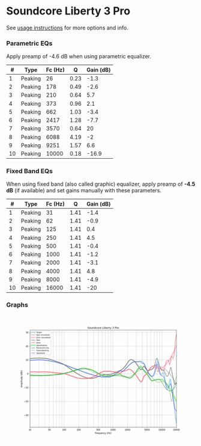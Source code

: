 # Soundcore Liberty 3 Pro
See [usage instructions](https://github.com/jaakkopasanen/AutoEq#usage) for more options and info.

### Parametric EQs
Apply preamp of -4.6 dB when using parametric equalizer.

|   # | Type    |   Fc (Hz) |    Q |   Gain (dB) |
|-----|---------|-----------|------|-------------|
|   1 | Peaking |        26 | 0.23 |        -1.3 |
|   2 | Peaking |       178 | 0.49 |        -2.6 |
|   3 | Peaking |       210 | 0.64 |         5.7 |
|   4 | Peaking |       373 | 0.96 |         2.1 |
|   5 | Peaking |       662 | 1.03 |        -3.4 |
|   6 | Peaking |      2417 | 1.28 |        -7.7 |
|   7 | Peaking |      3570 | 0.64 |        20   |
|   8 | Peaking |      6088 | 4.19 |        -2   |
|   9 | Peaking |      9251 | 1.57 |         6.6 |
|  10 | Peaking |     10000 | 0.18 |       -16.9 |

### Fixed Band EQs
When using fixed band (also called graphic) equalizer, apply preamp of **-4.5 dB** (if available) and set gains manually with these parameters.

|   # | Type    |   Fc (Hz) |    Q |   Gain (dB) |
|-----|---------|-----------|------|-------------|
|   1 | Peaking |        31 | 1.41 |        -1.4 |
|   2 | Peaking |        62 | 1.41 |        -0.9 |
|   3 | Peaking |       125 | 1.41 |         0.4 |
|   4 | Peaking |       250 | 1.41 |         4.5 |
|   5 | Peaking |       500 | 1.41 |        -0.4 |
|   6 | Peaking |      1000 | 1.41 |        -1.2 |
|   7 | Peaking |      2000 | 1.41 |        -3.1 |
|   8 | Peaking |      4000 | 1.41 |         4.8 |
|   9 | Peaking |      8000 | 1.41 |        -4.9 |
|  10 | Peaking |     16000 | 1.41 |       -20   |

### Graphs
![](./Soundcore%20Liberty%203%20Pro.png)
